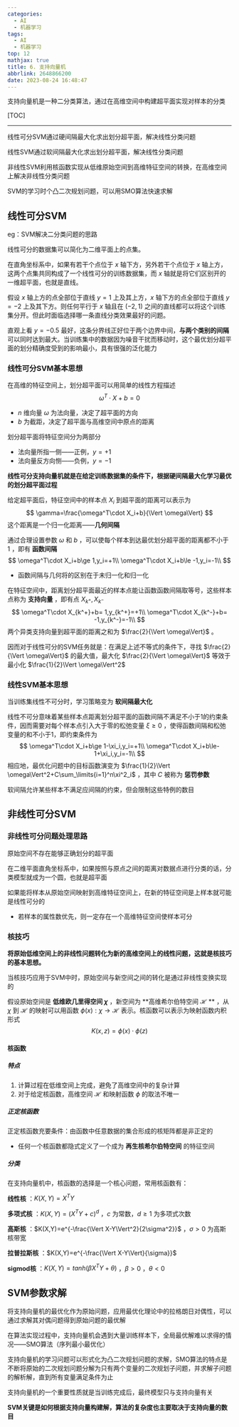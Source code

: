 ```yaml
---
categories:
  - AI
  - 机器学习
tags:
  - AI
  - 机器学习
top: 12
mathjax: true
title: 6. 支持向量机
abbrlink: 2648866200
date: 2023-08-24 16:48:47
---
```


支持向量机是一种二分类算法，通过在高维空间中构建超平面实现对样本的分类

[TOC]

---

线性可分SVM通过硬间隔最大化求出划分超平面，解决线性分类问题

线性SVM通过软间隔最大化求出划分超平面，解决线性分类问题

非线性SVM利用核函数实现从低维原始空间到高维特征空间的转换，在高维空间上解决非线性分类问题

SVM的学习时个凸二次规划问题，可以用SMO算法快速求解







<!--more-->



## 线性可分SVM

eg：SVM解决二分类问题的思路

线性可分的数据集可以简化为二维平面上的点集。

在直角坐标系中，如果有若干个点位于 $x$ 轴下方，另外若干个点位于 $x$ 轴上方，这两个点集共同构成了一个线性可分的训练数据集，而 $x$ 轴就是将它们区别开的一维超平面，也就是直线。

假设 $x$ 轴上方的点全部位于直线 $y=1$ 上及其上方，$x$ 轴下方的点全部位于直线 $y=-2$ 上及其下方。则任何平行于 $x$ 轴且在 $(-2,1)$ 之间的直线都可以将这个训练集分开。但此时面临选择哪一条直线分类效果最好的问题。

直观上看 $y=-0.5$ 最好，这条分界线正好位于两个边界中间，**与两个类别的间隔** 可以同时达到最大。当训练集中的数据因为噪音干扰而移动时，这个最优划分超平面的划分精确度受到的影响最小，具有很强的泛化能力

### 线性可分SVM基本思想

在高维的特征空间上，划分超平面可以用简单的线性方程描述 
$$
\omega^T\cdot X+b=0
$$

- $n$ 维向量 $\omega$ 为法向量，决定了超平面的方向
- $b$ 为截距，决定了超平面与高维空间中原点的距离

划分超平面将特征空间分为两部分

- 法向量所指一侧——正例，$y=+1$
- 法向量反方向恻——负例，$y=-1$

**线性可分支持向量机就是在给定训练数据集的条件下，根据硬间隔最大化学习最优的划分超平面过程**

给定超平面后，特征空间中的样本点 $X_i$ 到超平面的距离可以表示为
$$
\gamma=\frac{\omega^T\cdot X_i+b}{\Vert \omega\Vert}
$$
这个距离是一个归一化距离——**几何间隔**

通过合理设置参数 $\omega$ 和 $b$ ，可以使每个样本到达最优划分超平面的距离都不小于 $1$ ，即有 **函数间隔**
$$
\omega^T\cdot X_i+b\ge 1,y_i=+1\\
\omega^T\cdot X_i+b\le -1,y_i=-1\\
$$

- 函数间隔与几何将的区别在于未归一化和归一化

在特征空间中，距离划分超平面最近的样本点能让函数函数间隔取等号，这些样本点称为 **支持向量** ，即有点 $X_{k^+},X_{k^-}$ 
$$
\omega^T\cdot X_{k^+}+b= 1,y_{k^+}=+1\\
\omega^T\cdot X_{k^-}+b= -1,y_{k^-}=-1\\
$$
两个异类支持向量到超平面的距离之和为 $\frac{2}{\Vert \omega\Vert}$ 。

因而对于线性可分的SVM任务就是：在满足上述不等式的条件下，寻找 $\frac{2}{\Vert \omega\Vert}$ 的最大值，最大化 $\frac{2}{\Vert \omega\Vert}$ 等效于最小化 $\frac{1}{2}\Vert \omega\Vert^2$  

### 线性SVM基本思想

当训练集线性不可分时，学习策略变为 **软间隔最大化**

线性不可分意味着某些样本点距离划分超平面的函数间隔不满足不小于1的约束条件，因而需要对每个样本点引入大于零的松弛变量 $\xi\ge 0$ ，使得函数间隔和松弛变量的和不小于1，即约束条件为
$$
\omega^T\cdot X_i+b\ge 1-\xi_i,y_i=+1\\
\omega^T\cdot X_i+b\le-1+\xi_i,y_i=-1\\
$$
相应地，最优化问题中的目标函数演变为 $\frac{1}{2}\Vert \omega\Vert^2+C\sum_\limits{i=1}^n\xi^2_i$ ，其中 $C$ 被称为 **惩罚参数**

软间隔允许某些样本不满足应间隔的约束，但会限制这些特例的数目

## 非线性可分SVM

### 非线性可分问题处理思路

原始空间不存在能够正确划分的超平面

在二维平面直角坐标系中，如果按照与原点之间的距离对数据点进行分类的话，分类模型就成为一个圆，也就是超平面

如果能将样本从原始空间映射到高维特征空间上，在新的特征空间是上样本就可能是线性可分的

- 若样本的属性数优先，则一定存在一个高维特征空间使样本可分

### 核技巧

**将原始低维空间上的非线性问题转化为新的高维空间上的线性问题，这就是核技巧的基本思想。**

当核技巧应用于SVM中时，原始空间与新空间之间的转化是通过非线性变换实现的

假设原始空间是 **低维欧几里得空间 $\chi$** ，新空间为 **高维希尔伯特空间 $\mathcal{H}$ ** ，从 $\chi$ 到 $\mathcal{H}$ 的映射可以用函数 $\phi(x):\chi\rightarrow \mathcal{H}$ 表示。核函数可以表示为映射函数内积形式
$$
K(x,z)=\phi(x)\cdot\phi(z)
$$

#### 核函数

##### 特点

1. 计算过程在低维空间上完成，避免了高维空间中的复杂计算
1. 对于给定核函数，高维空间 $\mathcal{H}$ 和映射函数 $\phi$ 的取法不唯一

##### 正定核函数

正定核函数充要条件：由函数中任意数据的集合形成的核矩阵都是非正定的

- 任何一个核函数都隐式定义了一个成为 **再生核希尔伯特空间** 的特征空间

##### 分类

在支持向量机中，核函数的选择是一个核心问题，常用核函数有：

**线性核** ：$K(X,Y)=X^TY$

**多项式核** ：$K(X,Y)=(X^TY+c)^d$ ，$c$ 为常数，$d\ge 1$ 为多项式次数

**高斯核** ：$K(X,Y)=e^{-\frac{\Vert X-Y\Vert^2}{2\sigma^2}}$ ，$\sigma>0$ 为高斯核带宽

**拉普拉斯核** ：$K(X,Y)=e^{-\frac{\Vert X-Y\Vert}{\sigma}}$

**sigmod核** ：$K(X,Y)=tanh(\beta X^TY+\theta)$ ，$\beta >0$ ，$\theta <0$

## SVM参数求解

将支持向量机的最优化作为原始问题，应用最优化理论中的拉格朗日对偶性，可以通过求解其对偶问题得到原始问题的最优解

在算法实现过程中，支持向量机会遇到大量训练样本下，全局最优解难以求得的情况——SMO算法（序列最小最优化）

支持向量机的学习问题可以形式化为凸二次规划问题的求解，SMO算法的特点是不断将原始的二次规划问题分解为只有两个变量的二次规划子问题，并求解子问题的解析解，直到所有变量满足条件为止



支持向量机的一个重要性质就是当训练完成后，最终模型只与支持向量有关

**SVM关键是如何根据支持向量构建解，算法的复杂度也主要取决于支持向量的数目**









